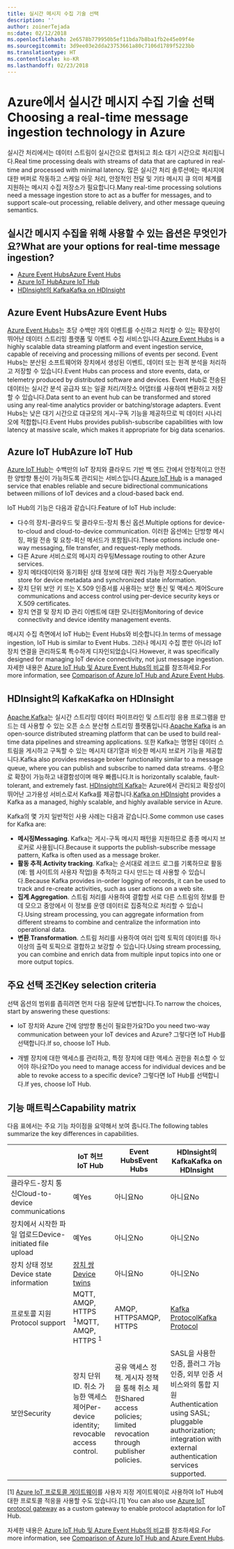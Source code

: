 ```yaml
---
title: 실시간 메시지 수집 기술 선택
description: ''
author: zoinerTejada
ms:date: 02/12/2018
ms.openlocfilehash: 2e6578b779950b5ef11bda7b8ba1fb2e45e09f4e
ms.sourcegitcommit: 3d9ee03e2dda23753661a80c7106d1789f5223bb
ms.translationtype: HT
ms.contentlocale: ko-KR
ms.lasthandoff: 02/23/2018
---
```

# <a name="choosing-a-real-time-message-ingestion-technology-in-azure"></a><span data-ttu-id="a3ba5-102">Azure에서 실시간 메시지 수집 기술 선택</span><span class="sxs-lookup"><span data-stu-id="a3ba5-102">Choosing a real-time message ingestion technology in Azure</span></span>

<span data-ttu-id="a3ba5-103">실시간 처리에서는 데이터 스트림이 실시간으로 캡처되고 최소 대기 시간으로 처리됩니다.</span><span class="sxs-lookup"><span data-stu-id="a3ba5-103">Real time processing deals with streams of data that are captured in real-time and processed with minimal latency.</span></span> <span data-ttu-id="a3ba5-104">많은 실시간 처리 솔루션에는 메시지에 대한 버퍼로 작동하고 스케일 아웃 처리, 안정적인 전달 및 기타 메시지 큐 의미 체계를 지원하는 메시지 수집 저장소가 필요합니다.</span><span class="sxs-lookup"><span data-stu-id="a3ba5-104">Many real-time processing solutions need a message ingestion store to act as a buffer for messages, and to support scale-out processing, reliable delivery, and other message queuing semantics.</span></span> 

## <a name="what-are-your-options-for-real-time-message-ingestion"></a><span data-ttu-id="a3ba5-105">실시간 메시지 수집을 위해 사용할 수 있는 옵션은 무엇인가요?</span><span class="sxs-lookup"><span data-stu-id="a3ba5-105">What are your options for real-time message ingestion?</span></span>

- [<span data-ttu-id="a3ba5-106">Azure Event Hubs</span><span class="sxs-lookup"><span data-stu-id="a3ba5-106">Azure Event Hubs</span></span>](/azure/event-hubs/)
- [<span data-ttu-id="a3ba5-107">Azure IoT Hub</span><span class="sxs-lookup"><span data-stu-id="a3ba5-107">Azure IoT Hub</span></span>](/azure/iot-hub/)
- [<span data-ttu-id="a3ba5-108">HDInsight의 Kafka</span><span class="sxs-lookup"><span data-stu-id="a3ba5-108">Kafka on HDInsight</span></span>](/azure/hdinsight/kafka/apache-kafka-get-started)

## <a name="azure-event-hubs"></a><span data-ttu-id="a3ba5-109">Azure Event Hubs</span><span class="sxs-lookup"><span data-stu-id="a3ba5-109">Azure Event Hubs</span></span>

<span data-ttu-id="a3ba5-110">[Azure Event Hubs](/azure/event-hubs/)는 초당 수백만 개의 이벤트를 수신하고 처리할 수 있는 확장성이 뛰어난 데이터 스트리밍 플랫폼 및 이벤트 수집 서비스입니다.</span><span class="sxs-lookup"><span data-stu-id="a3ba5-110">[Azure Event Hubs](/azure/event-hubs/) is a highly scalable data streaming platform and event ingestion service, capable of receiving and processing millions of events per second.</span></span> <span data-ttu-id="a3ba5-111">Event Hubs는 분산된 소프트웨어와 장치에서 생성된 이벤트, 데이터 또는 원격 분석을 처리하고 저장할 수 있습니다.</span><span class="sxs-lookup"><span data-stu-id="a3ba5-111">Event Hubs can process and store events, data, or telemetry produced by distributed software and devices.</span></span> <span data-ttu-id="a3ba5-112">Event Hub로 전송된 데이터는 실시간 분석 공급자 또는 일괄 처리/저장소 어댑터를 사용하여 변환하고 저장할 수 있습니다.</span><span class="sxs-lookup"><span data-stu-id="a3ba5-112">Data sent to an event hub can be transformed and stored using any real-time analytics provider or batching/storage adapters.</span></span> <span data-ttu-id="a3ba5-113">Event Hubs는 낮은 대기 시간으로 대규모의 게시-구독 기능을 제공하므로 빅 데이터 시나리오에 적합합니다.</span><span class="sxs-lookup"><span data-stu-id="a3ba5-113">Event Hubs provides publish-subscribe capabilities with low latency at massive scale, which makes it appropriate for big data scenarios.</span></span>

## <a name="azure-iot-hub"></a><span data-ttu-id="a3ba5-114">Azure IoT Hub</span><span class="sxs-lookup"><span data-stu-id="a3ba5-114">Azure IoT Hub</span></span>

<span data-ttu-id="a3ba5-115">[Azure IoT Hub](/azure/iot-hub/)는 수백만의 IoT 장치와 클라우드 기반 백 엔드 간에서 안정적이고 안전한 양방향 통신이 가능하도록 관리되는 서비스입니다.</span><span class="sxs-lookup"><span data-stu-id="a3ba5-115">[Azure IoT Hub](/azure/iot-hub/) is a managed service that enables reliable and secure bidirectional communications between millions of IoT devices and a cloud-based back end.</span></span>

<span data-ttu-id="a3ba5-116">IoT Hub의 기능은 다음과 같습니다.</span><span class="sxs-lookup"><span data-stu-id="a3ba5-116">Feature of IoT Hub include:</span></span>

* <span data-ttu-id="a3ba5-117">다수의 장치-클라우드 및 클라우드-장치 통신 옵션.</span><span class="sxs-lookup"><span data-stu-id="a3ba5-117">Multiple options for device-to-cloud and cloud-to-device communication.</span></span> <span data-ttu-id="a3ba5-118">이러한 옵션에는 단방향 메시징, 파일 전송 및 요청-회신 메서드가 포함됩니다.</span><span class="sxs-lookup"><span data-stu-id="a3ba5-118">These options include one-way messaging, file transfer, and request-reply methods.</span></span>
* <span data-ttu-id="a3ba5-119">다른 Azure 서비스로의 메시지 라우팅</span><span class="sxs-lookup"><span data-stu-id="a3ba5-119">Message routing to other Azure services.</span></span>
* <span data-ttu-id="a3ba5-120">장치 메타데이터와 동기화된 상태 정보에 대한 쿼리 가능한 저장소</span><span class="sxs-lookup"><span data-stu-id="a3ba5-120">Queryable store for device metadata and synchronized state information.</span></span>
* <span data-ttu-id="a3ba5-121">장치 단위 보안 키 또는 X.509 인증서를 사용하는 보안 통신 및 액세스 제어</span><span class="sxs-lookup"><span data-stu-id="a3ba5-121">Scure communications and access control using per-device security keys or X.509 certificates.</span></span>
* <span data-ttu-id="a3ba5-122">장치 연결 및 장치 ID 관리 이벤트에 대한 모니터링</span><span class="sxs-lookup"><span data-stu-id="a3ba5-122">Monitoring of device connectivity and device identity management events.</span></span>

<span data-ttu-id="a3ba5-123">메시지 수집 측면에서 IoT Hub는 Event Hubs와 비슷합니다.</span><span class="sxs-lookup"><span data-stu-id="a3ba5-123">In terms of message ingestion, IoT Hub is similar to Event Hubs.</span></span> <span data-ttu-id="a3ba5-124">그러나 메시지 수집 뿐만 아니라 IoT 장치 연결을 관리하도록 특수하게 디자인되었습니다.</span><span class="sxs-lookup"><span data-stu-id="a3ba5-124">However, it was specifically designed for managing IoT device connectivity, not just message ingestion.</span></span> <span data-ttu-id="a3ba5-125">자세한 내용은 [Azure IoT Hub 및 Azure Event Hubs의 비교](/azure/iot-hub/iot-hub-compare-event-hubs)를 참조하세요.</span><span class="sxs-lookup"><span data-stu-id="a3ba5-125">For more information, see [Comparison of Azure IoT Hub and Azure Event Hubs](/azure/iot-hub/iot-hub-compare-event-hubs).</span></span> 

## <a name="kafka-on-hdinsight"></a><span data-ttu-id="a3ba5-126">HDInsight의 Kafka</span><span class="sxs-lookup"><span data-stu-id="a3ba5-126">Kafka on HDInsight</span></span>

<span data-ttu-id="a3ba5-127">[Apache Kafka](https://kafka.apache.org/)는 실시간 스트리밍 데이터 파이프라인 및 스트리밍 응용 프로그램을 만드는 데 사용할 수 있는 오픈 소스 분산형 스트리밍 플랫폼입니다.</span><span class="sxs-lookup"><span data-stu-id="a3ba5-127">[Apache Kafka](https://kafka.apache.org/) is an open-source distributed streaming platform that can be used to build real-time data pipelines and streaming applications.</span></span> <span data-ttu-id="a3ba5-128">또한 Kafka는 명명된 데이터 스트림을 게시하고 구독할 수 있는 메시지 대기열과 비슷한 메시지 브로커 기능을 제공합니다.</span><span class="sxs-lookup"><span data-stu-id="a3ba5-128">Kafka also provides message broker functionality similar to a message queue, where you can publish and subscribe to named data streams.</span></span> <span data-ttu-id="a3ba5-129">수평으로 확장이 가능하고 내결함성이며 매우 빠릅니다.</span><span class="sxs-lookup"><span data-stu-id="a3ba5-129">It is horizontally scalable, fault-tolerant, and extremely fast.</span></span> <span data-ttu-id="a3ba5-130">[HDInsight의 Kafka](/azure/hdinsight/kafka/apache-kafka-get-started)는 Azure에서 관리되고 확장성이 뛰어난 고가용성 서비스로서 Kafka를 제공합니다.</span><span class="sxs-lookup"><span data-stu-id="a3ba5-130">[Kafka on HDInsight](/azure/hdinsight/kafka/apache-kafka-get-started) provides a Kafka as a managed, highly scalable, and highly available service in Azure.</span></span> 

<span data-ttu-id="a3ba5-131">Kafka의 몇 가지 일반적인 사용 사례는 다음과 같습니다.</span><span class="sxs-lookup"><span data-stu-id="a3ba5-131">Some common use cases for Kafka are:</span></span>

* <span data-ttu-id="a3ba5-132">**메시징**</span><span class="sxs-lookup"><span data-stu-id="a3ba5-132">**Messaging**.</span></span> <span data-ttu-id="a3ba5-133">Kafka는 게시-구독 메시지 패턴을 지원하므로 종종 메시지 브로커로 사용됩니다.</span><span class="sxs-lookup"><span data-stu-id="a3ba5-133">Because it supports the publish-subscribe message pattern, Kafka is often used as a message broker.</span></span>
* <span data-ttu-id="a3ba5-134">**활동 추적**.</span><span class="sxs-lookup"><span data-stu-id="a3ba5-134">**Activity tracking**.</span></span> <span data-ttu-id="a3ba5-135">Kafka는 순서대로 레코드 로그를 기록하므로 활동(예: 웹 사이트의 사용자 작업)을 추적하고 다시 만드는 데 사용할 수 있습니다.</span><span class="sxs-lookup"><span data-stu-id="a3ba5-135">Because Kafka provides in-order logging of records, it can be used to track and re-create activities, such as user actions on a web site.</span></span>
* <span data-ttu-id="a3ba5-136">**집계**.</span><span class="sxs-lookup"><span data-stu-id="a3ba5-136">**Aggregation**.</span></span> <span data-ttu-id="a3ba5-137">스트림 처리를 사용하여 결합할 서로 다른 스트림의 정보를 한데 모으고 중앙에서 이 정보를 운영 데이터로 집중적으로 처리할 수 있습니다.</span><span class="sxs-lookup"><span data-stu-id="a3ba5-137">Using stream processing, you can aggregate information from different streams to combine and centralize the information into operational data.</span></span>
* <span data-ttu-id="a3ba5-138">**변환**.</span><span class="sxs-lookup"><span data-stu-id="a3ba5-138">**Transformation**.</span></span> <span data-ttu-id="a3ba5-139">스트림 처리를 사용하여 여러 입력 토픽의 데이터를 하나 이상의 출력 토픽으로 결합하고 보강할 수 있습니다.</span><span class="sxs-lookup"><span data-stu-id="a3ba5-139">Using stream processing, you can combine and enrich data from multiple input topics into one or more output topics.</span></span>

## <a name="key-selection-criteria"></a><span data-ttu-id="a3ba5-140">주요 선택 조건</span><span class="sxs-lookup"><span data-stu-id="a3ba5-140">Key selection criteria</span></span>

<span data-ttu-id="a3ba5-141">선택 옵션의 범위를 좁히려면 먼저 다음 질문에 답변합니다.</span><span class="sxs-lookup"><span data-stu-id="a3ba5-141">To narrow the choices, start by answering these questions:</span></span>

- <span data-ttu-id="a3ba5-142">IoT 장치와 Azure 간에 양방향 통신이 필요한가요?</span><span class="sxs-lookup"><span data-stu-id="a3ba5-142">Do you need two-way communication between your IoT devices and Azure?</span></span> <span data-ttu-id="a3ba5-143">그렇다면 IoT Hub를 선택합니다.</span><span class="sxs-lookup"><span data-stu-id="a3ba5-143">If so, choose IoT Hub.</span></span>

- <span data-ttu-id="a3ba5-144">개별 장치에 대한 액세스를 관리하고, 특정 장치에 대한 액세스 권한을 취소할 수 있어야 하나요?</span><span class="sxs-lookup"><span data-stu-id="a3ba5-144">Do you need to manage access for individual devices and be able to revoke access to a specific device?</span></span> <span data-ttu-id="a3ba5-145">그렇다면 IoT Hub를 선택합니다.</span><span class="sxs-lookup"><span data-stu-id="a3ba5-145">If yes, choose IoT Hub.</span></span>

## <a name="capability-matrix"></a><span data-ttu-id="a3ba5-146">기능 매트릭스</span><span class="sxs-lookup"><span data-stu-id="a3ba5-146">Capability matrix</span></span>

<span data-ttu-id="a3ba5-147">다음 표에서는 주요 기능 차이점을 요약해서 보여 줍니다.</span><span class="sxs-lookup"><span data-stu-id="a3ba5-147">The following tables summarize the key differences in capabilities.</span></span> 

| | <span data-ttu-id="a3ba5-148">IoT 허브</span><span class="sxs-lookup"><span data-stu-id="a3ba5-148">IoT Hub</span></span> | <span data-ttu-id="a3ba5-149">Event Hubs</span><span class="sxs-lookup"><span data-stu-id="a3ba5-149">Event Hubs</span></span> | <span data-ttu-id="a3ba5-150">HDInsight의 Kafka</span><span class="sxs-lookup"><span data-stu-id="a3ba5-150">Kafka on HDInsight</span></span> |
| --- | --- | --- | --- |
| <span data-ttu-id="a3ba5-151">클라우드-장치 통신</span><span class="sxs-lookup"><span data-stu-id="a3ba5-151">Cloud-to-device communications</span></span> | <span data-ttu-id="a3ba5-152">예</span><span class="sxs-lookup"><span data-stu-id="a3ba5-152">Yes</span></span> | <span data-ttu-id="a3ba5-153">아니요</span><span class="sxs-lookup"><span data-stu-id="a3ba5-153">No</span></span> | <span data-ttu-id="a3ba5-154">아니요</span><span class="sxs-lookup"><span data-stu-id="a3ba5-154">No</span></span> |
| <span data-ttu-id="a3ba5-155">장치에서 시작한 파일 업로드</span><span class="sxs-lookup"><span data-stu-id="a3ba5-155">Device-initiated file upload</span></span> | <span data-ttu-id="a3ba5-156">예</span><span class="sxs-lookup"><span data-stu-id="a3ba5-156">Yes</span></span> | <span data-ttu-id="a3ba5-157">아니오</span><span class="sxs-lookup"><span data-stu-id="a3ba5-157">No</span></span> | <span data-ttu-id="a3ba5-158">아니오</span><span class="sxs-lookup"><span data-stu-id="a3ba5-158">No</span></span> |
| <span data-ttu-id="a3ba5-159">장치 상태 정보</span><span class="sxs-lookup"><span data-stu-id="a3ba5-159">Device state information</span></span> | [<span data-ttu-id="a3ba5-160">장치 쌍</span><span class="sxs-lookup"><span data-stu-id="a3ba5-160">Device twins</span></span>](/azure/iot-hub/iot-hub-devguide-device-twins) | <span data-ttu-id="a3ba5-161">아니요</span><span class="sxs-lookup"><span data-stu-id="a3ba5-161">No</span></span> | <span data-ttu-id="a3ba5-162">아니오</span><span class="sxs-lookup"><span data-stu-id="a3ba5-162">No</span></span> |
| <span data-ttu-id="a3ba5-163">프로토콜 지원</span><span class="sxs-lookup"><span data-stu-id="a3ba5-163">Protocol support</span></span> | <span data-ttu-id="a3ba5-164">MQTT, AMQP, HTTPS <sup>1</sup></span><span class="sxs-lookup"><span data-stu-id="a3ba5-164">MQTT, AMQP, HTTPS <sup>1</sup></span></span> | <span data-ttu-id="a3ba5-165">AMQP, HTTPS</span><span class="sxs-lookup"><span data-stu-id="a3ba5-165">AMQP, HTTPS</span></span> | [<span data-ttu-id="a3ba5-166">Kafka Protocol</span><span class="sxs-lookup"><span data-stu-id="a3ba5-166">Kafka Protocol</span></span>](https://cwiki.apache.org/confluence/display/KAFKA/A+Guide+To+The+Kafka+Protocol) |
| <span data-ttu-id="a3ba5-167">보안</span><span class="sxs-lookup"><span data-stu-id="a3ba5-167">Security</span></span> | <span data-ttu-id="a3ba5-168">장치 단위 ID. 취소 가능한 액세스 제어</span><span class="sxs-lookup"><span data-stu-id="a3ba5-168">Per-device identity; revocable access control.</span></span> | <span data-ttu-id="a3ba5-169">공유 액세스 정책. 게시자 정책을 통해 취소 제한</span><span class="sxs-lookup"><span data-stu-id="a3ba5-169">Shared access policies; limited revocation through publisher policies.</span></span> | <span data-ttu-id="a3ba5-170">SASL을 사용한 인증, 플러그 가능 인증, 외부 인증 서비스와의 통합 지원</span><span class="sxs-lookup"><span data-stu-id="a3ba5-170">Authentication using SASL; pluggable authorization; integration with external authentication services supported.</span></span> |

<span data-ttu-id="a3ba5-171">[1] [Azure IoT 프로토콜 게이트웨이](/azure/iot-hub/iot-hub-protocol-gateway)를 사용자 지정 게이트웨이로 사용하여 IoT Hub에 대한 프로토콜 적응을 사용할 수도 있습니다.</span><span class="sxs-lookup"><span data-stu-id="a3ba5-171">[1] You can also use [Azure IoT protocol gateway](/azure/iot-hub/iot-hub-protocol-gateway) as a custom gateway to enable protocol adaptation for IoT Hub.</span></span>

<span data-ttu-id="a3ba5-172">자세한 내용은 [Azure IoT Hub 및 Azure Event Hubs의 비교](/azure/iot-hub/iot-hub-compare-event-hubs)를 참조하세요.</span><span class="sxs-lookup"><span data-stu-id="a3ba5-172">For more information, see [Comparison of Azure IoT Hub and Azure Event Hubs](/azure/iot-hub/iot-hub-compare-event-hubs).</span></span>

